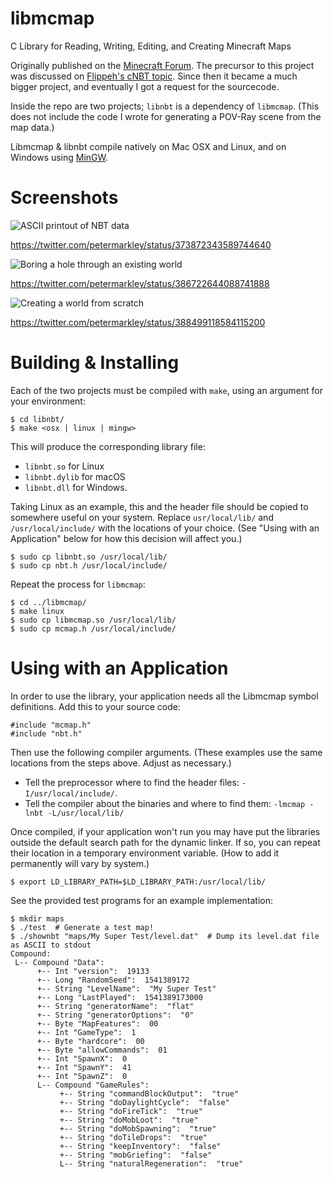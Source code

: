 # libmcmap
C Library for Reading, Writing, Editing, and Creating Minecraft Maps

Originally published on the [Minecraft Forum](https://www.minecraftforum.net/forums/mapping-and-modding-java-edition/minecraft-tools/1266002-libmcmap-c-library-for-map-reading-writing-editing). The precursor to this project was discussed on [Flippeh's cNBT topic](https://www.minecraftforum.net/forums/mapping-and-modding-java-edition/minecraft-tools/1260544-cnbt-a-low-level-nbt-manipulation-library?page=2#c25). Since then it became a much bigger project, and eventually I got a request for the sourcecode.

Inside the repo are two projects; `libnbt` is a dependency of `libmcmap`. (This does not include the code I wrote for generating a POV-Ray scene from the map data.)

Libmcmap & libnbt compile natively on Mac OSX and Linux, and on Windows using [MinGW](http://mingw.org/).

# Screenshots

![ASCII printout of NBT data](screenshots/20140515a-screenshot.png)

https://twitter.com/petermarkley/status/373872343589744640


![Boring a hole through an existing world](screenshots/20140515b-screenshot.png)

https://twitter.com/petermarkley/status/386722644088741888


![Creating a world from scratch](screenshots/20140515c-screenshot.png)

https://twitter.com/petermarkley/status/388499118584115200

# Building & Installing

Each of the two projects must be compiled with `make`, using an argument for your environment:

```
$ cd libnbt/
$ make <osx | linux | mingw>
```

This will produce the corresponding library file:
* `libnbt.so` for Linux
* `libnbt.dylib` for macOS
* `libnbt.dll` for Windows.

Taking Linux as an example, this and the header file should be copied to somewhere useful on your system. Replace `usr/local/lib/` and `/usr/local/include/` with the locations of your choice. (See "Using with an Application" below for how this decision will affect you.)

```
$ sudo cp libnbt.so /usr/local/lib/
$ sudo cp nbt.h /usr/local/include/
```

Repeat the process for `libmcmap`:

```
$ cd ../libmcmap/
$ make linux
$ sudo cp libmcmap.so /usr/local/lib/
$ sudo cp mcmap.h /usr/local/include/
```

# Using with an Application

In order to use the library, your application needs all the Libmcmap symbol definitions. Add this to your source code:

```
#include "mcmap.h"
#include "nbt.h"
```

Then use the following compiler arguments. (These examples use the same locations from the steps above. Adjust as necessary.)
* Tell the preprocessor where to find the header files: `-I/usr/local/include/`.
* Tell the compiler about the binaries and where to find them: `-lmcmap -lnbt -L/usr/local/lib/`

Once compiled, if your application won't run you may have put the libraries outside the default search path for the dynamic linker. If so, you can repeat their location in a temporary environment variable. (How to add it permanently will vary by system.)

```
$ export LD_LIBRARY_PATH=$LD_LIBRARY_PATH:/usr/local/lib/
```

See the provided test programs for an example implementation:

```
$ mkdir maps
$ ./test  # Generate a test map!
$ ./shownbt "maps/My Super Test/level.dat"  # Dump its level.dat file as ASCII to stdout
Compound:  
 L-- Compound "Data":  
      +-- Int "version":  19133
      +-- Long "RandomSeed":  1541389172
      +-- String "LevelName":  "My Super Test"
      +-- Long "LastPlayed":  1541389173000
      +-- String "generatorName":  "flat"
      +-- String "generatorOptions":  "0"
      +-- Byte "MapFeatures":  00
      +-- Int "GameType":  1
      +-- Byte "hardcore":  00
      +-- Byte "allowCommands":  01
      +-- Int "SpawnX":  0
      +-- Int "SpawnY":  41
      +-- Int "SpawnZ":  0
      L-- Compound "GameRules":  
           +-- String "commandBlockOutput":  "true"
           +-- String "doDaylightCycle":  "false"
           +-- String "doFireTick":  "true"
           +-- String "doMobLoot":  "true"
           +-- String "doMobSpawning":  "true"
           +-- String "doTileDrops":  "true"
           +-- String "keepInventory":  "false"
           +-- String "mobGriefing":  "false"
           L-- String "naturalRegeneration":  "true"
```
